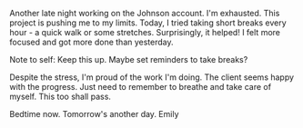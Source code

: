 Another late night working on the Johnson account. I'm exhausted. This project is pushing me to my limits. Today, I tried taking short breaks every hour - a quick walk or some stretches. Surprisingly, it helped! I felt more focused and got more done than yesterday.

Note to self: Keep this up. Maybe set reminders to take breaks?

Despite the stress, I'm proud of the work I'm doing. The client seems happy with the progress. Just need to remember to breathe and take care of myself. This too shall pass.

Bedtime now. Tomorrow's another day.
											Emily